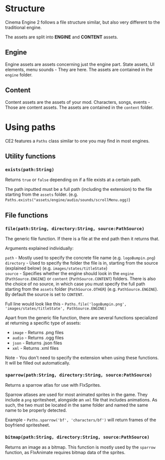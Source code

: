 # Structure
Cinema Engine 2 follows a file structure similar, but also very different to the traditional engine.

The assets are split into **ENGINE** and **CONTENT** assets.

## Engine
Engine assets are assets concerning just the engine part. State assets, UI elements, menu sounds - They are here. The assets are contained in the `engine` folder.

## Content
Content assets are the assets of your mod. Characters, songs, events - Those are content assets. The assets are contained in the `content` folder.

# Using paths
CE2 features a `Paths` class similar to one you may find in most engines.

## Utility functions
### `exists(path:String)`
Returns `true` or `false` depending on if a file exists at a certain path.

The path inputted must be a full path (including the extension) to the file starting from the `assets` folder. (e.g. `Paths.exists("assets/engine/audio/sounds/scrollMenu.ogg)`)

## File functions
### `file(path:String, directory:String, source:PathSource)`
The generic file function. If there is a file at the end path then it returns that.

Arguments explained individually:

`path` - Mostly used to specify the concrete file name  (e.g. `logoBumpin.png`) <br>
`directory` - Used to specify the folder the file is in, starting from the source (explained below) (e.g. `images/states/titleState`) <br>
`source` - Specifies whether the engine should look in the `engine` (`PathSource.ENGINE`) or `content` (`PathSource.CONTENT`) folders. There is also the choice of no source, in which case you must specify the full path starting from the `assets` folder (`PathSource.OTHER`) (e.g. `PathSource.ENGINE`). By default the source is set to `CONTENT`.

Full line would look like this - `Paths.file('logoBumpin.png', 'images/states/titleState', PathSource.ENGINE)`

Apart from the generic file function, there are several functions specialized at returning a specific type of assets:
- `image` - Returns .png files
- `audio` - Returns .ogg files
- `json` - Returns .json files
- `xml` - Returns .xml files

Note - You don't need to specify the extension when using these functions. It will be filled out automatically.

### `sparrow(path:String, directory:String, source:PathSource)`
Returns a sparrow atlas for use with FlxSprites.

Sparrow atlases are used for most animated sprites in the game. They include a `png` spritesheet, alongside an `xml` file that includes animations. As such, the two must be located in the same folder and named the same name to be properly detected.

Example - `Paths.sparrow('bf', 'characters/bf')` will return frames of the boyfriend spritesheet.

### `bitmap(path:String, directory:String, source:PathSource)`
Returns an image as a bitmap. This function is mostly used by the `sparrow` function, as FlxAnimate requires bitmap data of the sprites.